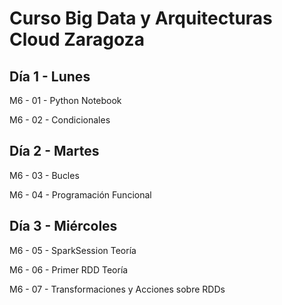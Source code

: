 # Curso Big Data y Arquitecturas Cloud Zaragoza

## Día 1 - Lunes

M6 - 01 - Python Notebook

M6 - 02 - Condicionales

## Día 2 - Martes

M6 - 03 - Bucles

M6 - 04 - Programación Funcional

## Día 3 - Miércoles

M6 - 05 - SparkSession Teoría

M6 - 06 - Primer RDD Teoría

M6 - 07 - Transformaciones y Acciones sobre RDDs
